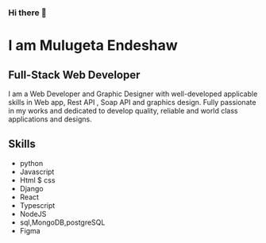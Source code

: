 ### Hi there 👋
#  I am Mulugeta Endeshaw
##  Full-Stack Web Developer
I am a Web Developer and Graphic Designer with well-developed applicable skills in Web app, Rest API , Soap API and graphics design. Fully passionate in my works and dedicated to develop quality, reliable and world class 
applications and designs.
## Skills
+ python
+ Javascript
+ Html $ css
+ Django
+ React
+ Typescript
+ NodeJS
+ sql,MongoDB,postgreSQL
+ Figma



<!--
**programming10000/programming10000** is a ✨ _special_ ✨ repository because its `README.md` (this file) appears on your GitHub profile.

Here are some ideas to get you started:

- 🔭 I’m currently working on ...
- 🌱 I’m currently learning ...
- 👯 I’m looking to collaborate on ...
- 🤔 I’m looking for help with ...
- 💬 Ask me about ...
- 📫 How to reach me: ...
- 😄 Pronouns: ...
- ⚡ Fun fact: ...
-->
